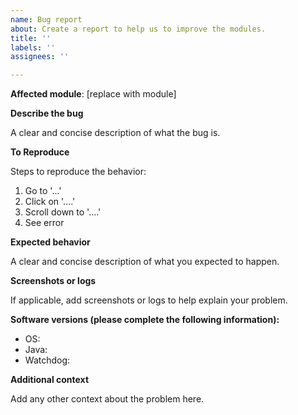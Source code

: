 ```yaml
---
name: Bug report
about: Create a report to help us to improve the modules.
title: ''
labels: ''
assignees: ''

---
```


**Affected module**: [replace with module]

**Describe the bug**

A clear and concise description of what the bug is.

**To Reproduce**

Steps to reproduce the behavior:
1. Go to '...'
2. Click on '....'
3. Scroll down to '....'
4. See error

**Expected behavior**

A clear and concise description of what you expected to happen.

**Screenshots or logs**

If applicable, add screenshots or logs to help explain your problem.

**Software versions (please complete the following information):**
 - OS: 
 - Java: 
 - Watchdog: 
 
**Additional context**

Add any other context about the problem here.
